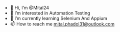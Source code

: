 - 👋 Hi, I’m @Mital24
- 👀 I’m interested in Automation Testing
- 🌱 I’m currently learning Selenium And Appium
- 📫 How to reach me mital.phadol31@outlook.com

<!---
Mital24/Mital24 is a ✨ special ✨ repository because its `README.md` (this file) appears on your GitHub profile.
You can click the Preview link to take a look at your changes.
--->
